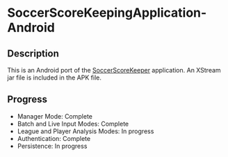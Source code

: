 # SoccerScoreKeepingApplication-Android
## Description
This is an Android port of the [SoccerScoreKeeper](github.com/ahmadowais123/SoccerScoreKeepingApplication) application.
An XStream jar file is included in the APK file.

## Progress
* Manager Mode: Complete
* Batch and Live Input Modes: Complete
* League and Player Analysis Modes: In progress
* Authentication: Complete
* Persistence: In progress
